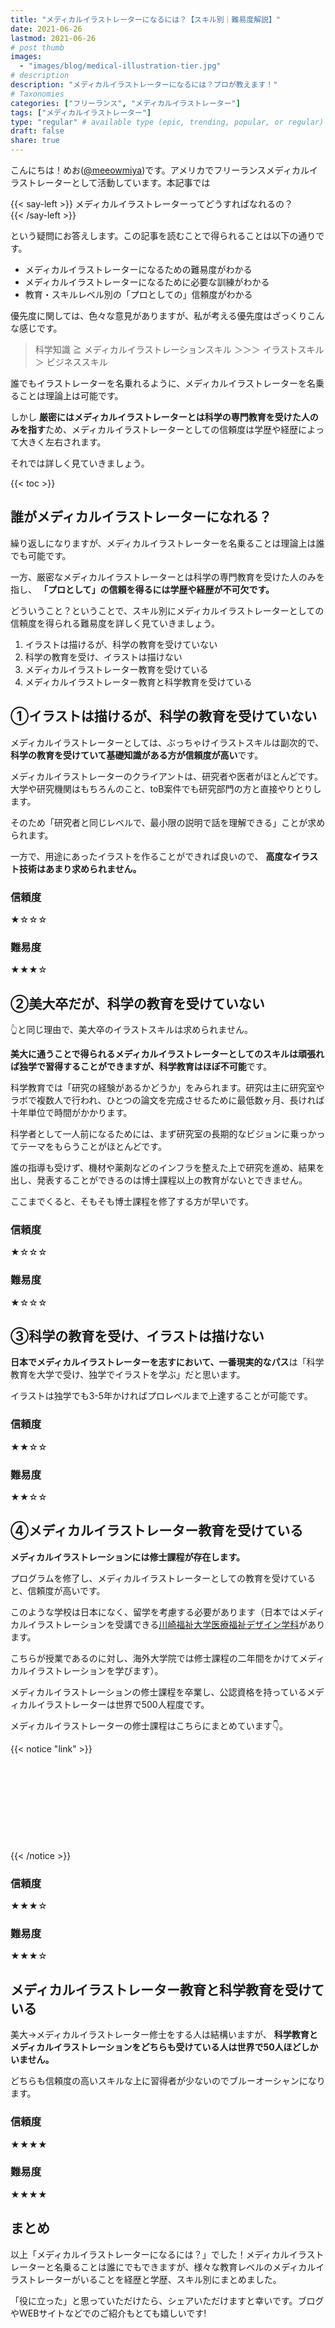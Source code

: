 ```yaml
---
title: "メディカルイラストレーターになるには？【スキル別｜難易度解説】"
date: 2021-06-26
lastmod: 2021-06-26
# post thumb
images:
  - "images/blog/medical-illustration-tier.jpg"
# description
description: "メディカルイラストレーターになるには？プロが教えます！"
# Taxonomies
categories: ["フリーランス", "メディカルイラストレーター"]
tags: ["メディカルイラストレーター"]
type: "regular" # available type (epic, trending, popular, or regular)
draft: false
share: true
---
```


こんにちは！めお(<u><a href="https://twitter.com/meeowmiya" target="_blank">@meeowmiya</a></u>)です。アメリカでフリーランスメディカルイラストレーターとして活動しています。本記事では

{{< say-left >}}
メディカルイラストレーターってどうすればなれるの？	
{{< /say-left >}}

という疑問にお答えします。この記事を読むことで得られることは以下の通りです。

* メディカルイラストレーターになるための難易度がわかる
* メディカルイラストレーターになるために必要な訓練がわかる
* 教育・スキルレベル別の「プロとしての」信頼度がわかる

優先度に関しては、色々な意見がありますが、私が考える優先度はざっくりこんな感じです。

> 科学知識 ≧ メディカルイラストレーションスキル ＞＞＞ イラストスキル ＞ ビジネススキル

誰でもイラストレーターを名乗れるように、メディカルイラストレーターを名乗ることは理論上は可能です。

しかし<span class="keiko-red"> **厳密にはメディカルイラストレーターとは科学の専門教育を受けた人のみを指す**</span>ため、メディカルイラストレーターとしての信頼度は学歴や経歴によって大きく左右されます。

それでは詳しく見ていきましょう。

{{< toc >}}

## 誰がメディカルイラストレーターになれる？

繰り返しになりますが、メディカルイラストレーターを名乗ることは理論上は誰でも可能です。

一方、厳密なメディカルイラストレーターとは科学の専門教育を受けた人のみを指し、<span class="keiko-red"> **「プロとして」の信頼を得るには学歴や経歴が不可欠です。**</span>

どういうこと？ということで、スキル別にメディカルイラストレーターとしての信頼度を得られる難易度を詳しく見ていきましょう。

1. イラストは描けるが、科学の教育を受けていない
2. 科学の教育を受け、イラストは描けない
3. メディカルイラストレーター教育を受けている
4. メディカルイラストレーター教育と科学教育を受けている

## ①イラストは描けるが、科学の教育を受けていない


メディカルイラストレーターとしては、ぶっちゃけイラストスキルは副次的で、<span class="keiko-red"> **科学の教育を受けていて基礎知識がある方が信頼度が高い**</span>です。

メディカルイラストレーターのクライアントは、研究者や医者がほとんどです。大学や研究機関はもちろんのこと、toB案件でも研究部門の方と直接やりとりします。

そのため「研究者と同じレベルで、最小限の説明で話を理解できる」ことが求められます。

一方で、用途にあったイラストを作ることができれば良いので、<span class="keiko-red"> **高度なイラスト技術はあまり求められません。**</span>

### 信頼度
★☆☆☆

### 難易度
★★★☆

## ②美大卒だが、科学の教育を受けていない

👆と同じ理由で、美大卒のイラストスキルは求められません。

<span class="keiko-red"> **美大に通うことで得られるメディカルイラストレーターとしてのスキルは頑張れば独学で習得することができますが、科学教育はほぼ不可能**</span>です。

科学教育では「研究の経験があるかどうか」をみられます。研究は主に研究室やラボで複数人で行われ、ひとつの論文を完成させるために最低数ヶ月、長ければ十年単位で時間がかかります。

科学者として一人前になるためには、まず研究室の長期的なビジョンに乗っかってテーマをもらうことがほとんどです。

誰の指導も受けず、機材や薬剤などのインフラを整えた上で研究を進め、結果を出し、発表することができるのは博士課程以上の教育がないとできません。

ここまでくると、そもそも博士課程を修了する方が早いです。

### 信頼度
★☆☆☆

### 難易度
★☆☆☆

## ③科学の教育を受け、イラストは描けない

<span class="keiko-red"> **日本でメディカルイラストレーターを志すにおいて、一番現実的なパス**</span>は「科学教育を大学で受け、独学でイラストを学ぶ」だと思います。

イラストは独学でも3-5年かければプロレベルまで上達することが可能です。
### 信頼度
★★☆☆ 
### 難易度
★★☆☆




## ④メディカルイラストレーター教育を受けている

<span class="keiko-red"> **メディカルイラストレーションには修士課程が存在します。**</span> 

プログラムを修了し、メディカルイラストレーターとしての教育を受けていると、信頼度が高いです。

このような学校は日本になく、留学を考慮する必要があります（日本ではメディカルイラストレーションを受講できる<a href="https://w.kawasaki-m.ac.jp/dept/management_dm/"><u>川崎福祉大学医療福祉デザイン学科</u></a>があります。

こちらが授業であるのに対し、海外大学院では修士課程の二年間をかけてメディカルイラストレーションを学びます）。

メディカルイラストレーションの修士課程を卒業し、公認資格を持っているメディカルイラストレーターは世界で500人程度です。

メディカルイラストレーターの修士課程はこちらにまとめています👇。

{{< notice "link" >}}
<div class="iframely-embed"><div class="iframely-responsive" style="height: 140px; padding-bottom: 0;"><a href="https://menglish.jp/post/medical-illustration-school/" data-iframely-url="//cdn.iframe.ly/pTt5ZKU?card=small"></a></div></div><script async src="//cdn.iframe.ly/embed.js" charset="utf-8"></script>
{{< /notice >}}

### 信頼度 
★★★☆
### 難易度
★★★☆


## メディカルイラストレーター教育と科学教育を受けている

美大→メディカルイラストレーター修士をする人は結構いますが、<span class="keiko-red"> **科学教育とメディカルイラストレーションをどちらも受けている人は世界で50人ほどしかいません。**</span>

どちらも信頼度の高いスキルな上に習得者が少ないのでブルーオーシャンになります。

### 信頼度
★★★★


### 難易度
★★★★



## まとめ

以上「メディカルイラストレーターになるには？」でした！メディカルイラストレーターと名乗ることは誰にでもできますが、様々な教育レベルのメディカルイラストレーターがいることを経歴と学歴、スキル別にまとめました。

「役に立った」と思っていただけたら、シェアいただけますと幸いです。ブログやWEBサイトなどでのご紹介もとても嬉しいです!